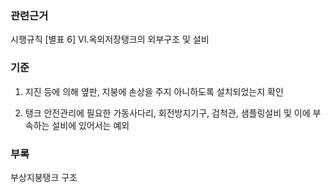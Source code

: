 ### 관련근거
시행규칙 [별표 6] VI.옥외저장탱크의 외부구조 및 설비

### 기준
1. 지진 등에 의해 옆판, 지붕에 손상을 주지 아니하도록 설치되었는지 확인

2. 탱크 안전관리에 필요한 가동사다리, 회전방지기구, 검척관, 샘플링설비 및 이에 부속하는 설비에 있어서는 예외

### 부록
부상지붕탱크 구조
